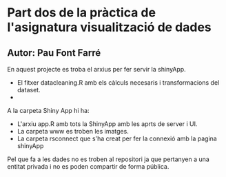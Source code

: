 # Part dos de la pràctica de l'asignatura visualització de dades
## Autor: Pau Font Farré

En aquest projecte es troba el arxius per fer servir la shinyApp.
- El fitxer datacleaning.R amb els càlculs necesaris i transformacions del dataset.
- 
A la carpeta Shiny App hi ha:
- L'arxiu app.R amb tots la ShinyApp amb les aprts de server i UI.
- La carpeta www es troben les imatges.
- La carpeta rsconnect que s'ha creat per fer la connexió amb la pagina shinyApp

Pel que fa a les dades no es troben al repositori ja que pertanyen a una entitat privada i no es poden compartir de forma pública.
